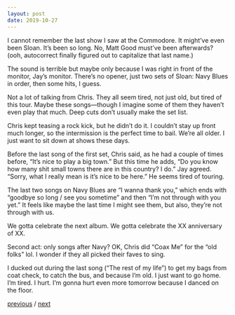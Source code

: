 ```yaml
---
layout: post
date: 2019-10-27
---
```


I cannot remember the last show I saw at the Commodore. It might’ve even been Sloan. It’s been so long. No, Matt Good must’ve been afterwards? (ooh, autocorrect finally figured out to capitalize that last name.)

The sound is terrible but maybe only because I was right in front of the monitor, Jay’s monitor. There’s no opener, just two sets of Sloan: Navy Blues in order, then some hits, I guess. 

Not a lot of talking from Chris. They all seem tired, not just old, but tired of this tour. Maybe these songs—though I imagine some of them they haven’t even play that much. Deep cuts don’t usually make the set list. 

Chris kept teasing a rock kick, but he didn’t do it. I couldn’t stay up front much longer, so the intermission is the perfect time to bail. We’re all older. I just want to sit down at shows these days. 

Before the last song of the first set, Chris said, as he had a couple of times before, “It’s nice to play a big town.” But this time he adds, “Do you know how many shit small towns there are in this country? I do.” Jay agreed. “Sorry, what I really mean is it’s nice to be here.” He seems tired of touring. 

The last two songs on Navy Blues are “I wanna thank you,” which ends with “goodbye so long / see you sometime” and then “I’m not through with you yet.” It feels like maybe the last time I might see them, but also, they’re not through with us. 

We gotta celebrate the next album. We gotta celebrate the XX anniversary of XX. 

Second act: only songs after Navy? OK, Chris did “Coax Me” for the “old folks” lol. I wonder if they all picked their faves to sing.

I ducked out during the last song (“The rest of my life”) to get my bags from coat check, to catch the bus, and because I’m old. I just want to go home. I’m tired. I hurt. I’m gonna hurt even more tomorrow because I danced on the floor.

<a href="{{page.previous.url}}">previous</a> / <a href="{{page.next.url}}">next</a>
